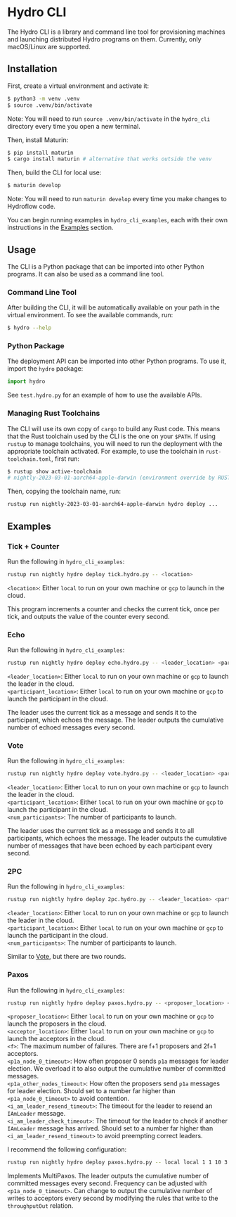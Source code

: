 # Hydro CLI
The Hydro CLI is a library and command line tool for provisioning machines and launching distributed Hydro programs on them. Currently, only macOS/Linux are supported.

## Installation
First, create a virtual environment and activate it:
```bash
$ python3 -m venv .venv
$ source .venv/bin/activate
```
Note: You will need to run `source .venv/bin/activate` in the `hydro_cli` directory every time you open a new terminal.

Then, install Maturin:
```bash
$ pip install maturin
$ cargo install maturin # alternative that works outside the venv
```

Then, build the CLI for local use:
```bash
$ maturin develop
```
Note: You will need to run `maturin develop` every time you make changes to Hydroflow code.

You can begin running examples in `hydro_cli_examples`, each with their own instructions in the [Examples](#examples) section.

## Usage
The CLI is a Python package that can be imported into other Python programs. It can also be used as a command line tool.

### Command Line Tool
After building the CLI, it will be automatically available on your path in the virtual environment. To see the available commands, run:
```bash
$ hydro --help
```

### Python Package
The deployment API can be imported into other Python programs. To use it, import the `hydro` package:
```python
import hydro
```

See `test.hydro.py` for an example of how to use the available APIs.

### Managing Rust Toolchains
The CLI will use its own copy of `cargo` to build any Rust code. This means that the Rust toolchain used by the CLI is the one on your `$PATH`. If using `rustup` to manage toolchains, you will need to run the deployment with the appropriate toolchain activated. For example, to use the toolchain in `rust-toolchain.toml`, first run:
```bash
$ rustup show active-toolchain
# nightly-2023-03-01-aarch64-apple-darwin (environment override by RUSTUP_TOOLCHAIN)
```

Then, copying the toolchain name, run:
```bash
rustup run nightly-2023-03-01-aarch64-apple-darwin hydro deploy ...
```

## Examples

### Tick + Counter
Run the following in `hydro_cli_examples`:
```bash
rustup run nightly hydro deploy tick.hydro.py -- <location>
```
`<location>`: Either `local` to run on your own machine or `gcp` to launch in the cloud.

This program increments a counter and checks the current tick, once per tick, and outputs the value of the counter every second.

### Echo
Run the following in `hydro_cli_examples`:
```bash
rustup run nightly hydro deploy echo.hydro.py -- <leader_location> <participant_location>
```
`<leader_location>`: Either `local` to run on your own machine or `gcp` to launch the leader in the cloud.  
`<participant_location>`: Either `local` to run on your own machine or `gcp` to launch the participant in the cloud.

The leader uses the current tick as a message and sends it to the participant, which echoes the message. The leader outputs the cumulative number of echoed messages every second.

### Vote
Run the following in `hydro_cli_examples`:
```bash
rustup run nightly hydro deploy vote.hydro.py -- <leader_location> <participant_location> <num_participants>
```
`<leader_location>`: Either `local` to run on your own machine or `gcp` to launch the leader in the cloud.  
`<participant_location>`: Either `local` to run on your own machine or `gcp` to launch the participant in the cloud.  
`<num_participants>`: The number of participants to launch.

The leader uses the current tick as a message and sends it to all participants, which echoes the message. The leader outputs the cumulative number of messages that have been echoed by each participant every second.

### 2PC
Run the following in `hydro_cli_examples`:
```bash
rustup run nightly hydro deploy 2pc.hydro.py -- <leader_location> <participant_location> <num_participants>
```
`<leader_location>`: Either `local` to run on your own machine or `gcp` to launch the leader in the cloud.  
`<participant_location>`: Either `local` to run on your own machine or `gcp` to launch the participant in the cloud.  
`<num_participants>`: The number of participants to launch.

Similar to [Vote](#vote), but there are two rounds.

### Paxos
Run the following in `hydro_cli_examples`:
```bash
rustup run nightly hydro deploy paxos.hydro.py -- <proposer_location> <acceptor_location> <f> <p1a_node_0_timeout> <p1a_other_nodes_timeout> <i_am_leader_resend_timeout> <i_am_leader_check_timeout>
```
`<proposer_location>`: Either `local` to run on your own machine or `gcp` to launch the proposers in the cloud.  
`<acceptor_location>`: Either `local` to run on your own machine or `gcp` to launch the acceptors in the cloud.  
`<f>`: The maximum number of failures. There are f+1 proposers and 2f+1 acceptors.  
`<p1a_node_0_timeout>`: How often proposer 0 sends `p1a` messages for leader election. We overload it to also output the cumulative number of committed messages.  
`<p1a_other_nodes_timeout>`: How often the proposers send `p1a` messages for leader election. Should set to a number far higher than `<p1a_node_0_timeout>` to avoid contention.  
`<i_am_leader_resend_timeout>`: The timeout for the leader to resend an `IAmLeader` message.  
`<i_am_leader_check_timeout>`: The timeout for the leader to check if another `IAmLeader` message has arrived. Should set to a number far higher than `<i_am_leader_resend_timeout>` to avoid preempting correct leaders.

I recommend the following configuration:
```bash
rustup run nightly hydro deploy paxos.hydro.py -- local local 1 1 10 3 8
```

Implements MultiPaxos. The leader outputs the cumulative number of committed messages every second. Frequency can be adjusted with `<p1a_node_0_timeout>`. Can change to output the cumulative number of writes to acceptors every second by modifying the rules that write to the `throughputOut` relation.